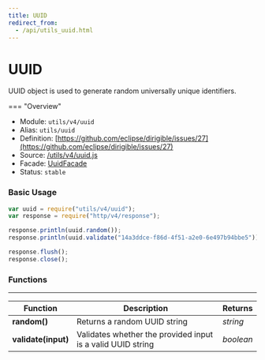 ```yaml
---
title: UUID
redirect_from:
  - /api/utils_uuid.html
---
```


UUID
===

UUID object is used to generate random universally unique identifiers.

=== "Overview"
- Module: `utils/v4/uuid`
- Alias: `utils/uuid`
- Definition: [https://github.com/eclipse/dirigible/issues/27](https://github.com/eclipse/dirigible/issues/27)
- Source: [/utils/v4/uuid.js](https://github.com/dirigiblelabs/api-utils/blob/master/utils/v4/uuid.js)
- Facade: [UuidFacade](https://github.com/eclipse/dirigible/blob/master/api/api-facade/api-utils/src/main/java/org/eclipse/dirigible/api/v3/utils/UuidFacade.java)
- Status: `stable`

### Basic Usage

```javascript
var uuid = require("utils/v4/uuid");
var response = require("http/v4/response");

response.println(uuid.random());
response.println(uuid.validate("14a3ddce-f86d-4f51-a2e0-6e497b94bbe5"));

response.flush();
response.close();
```

### Functions

---

Function     | Description | Returns
------------ | ----------- | --------
**random()**   | Returns a random UUID string | *string*
**validate(input)**   | Validates whether the provided input is a valid UUID string | *boolean*
